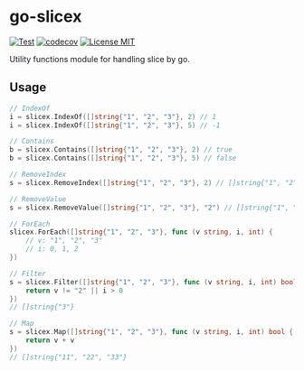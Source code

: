 # go-slicex

[![Test](https://github.com/kimulaco/go-slicex/actions/workflows/test.yml/badge.svg)](https://github.com/kimulaco/go-slicex/actions/workflows/test.yml)
[![codecov](https://codecov.io/gh/kimulaco/go-slicex/branch/main/graph/badge.svg?token=33P1XO6YK3)](https://codecov.io/gh/kimulaco/go-slicex)
[![License MIT](https://img.shields.io/badge/License-MIT-green.svg)](https://opensource.org/licenses/MIT)

Utility functions module for handling slice by go.

## Usage

```go
// IndexOf
i = slicex.IndexOf([]string{"1", "2", "3"}, 2) // 1
i = slicex.IndexOf([]string{"1", "2", "3"}, 5) // -1

// Contains
b = slicex.Contains([]string{"1", "2", "3"}, 2) // true
b = slicex.Contains([]string{"1", "2", "3"}, 5) // false

// RemoveIndex
s = slicex.RemoveIndex([]string{"1", "2", "3"}, 2) // []string{"1", "2"}

// RemoveValue
s = slicex.RemoveValue([]string{"1", "2", "3"}, "2") // []string{"1", "3"}

// ForEach
slicex.ForEach([]string{"1", "2", "3"}, func (v string, i, int) {
    // v: "1", "2", "3"
    // i: 0, 1, 2
})

// Filter
s = slicex.Filter([]string{"1", "2", "3"}, func (v string, i, int) bool {
    return v != "2" || i > 0
})
// []string{"3"}

// Map
s = slicex.Map([]string{"1", "2", "3"}, func (v string, i, int) bool {
    return v + v
})
// []string{"11", "22", "33"}
```

